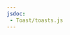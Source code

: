 ```yaml
---
jsdoc:
 - Toast/toasts.js
---
```


<script>
  import { Demo } from '$lib/components';
</script>
<Demo>
